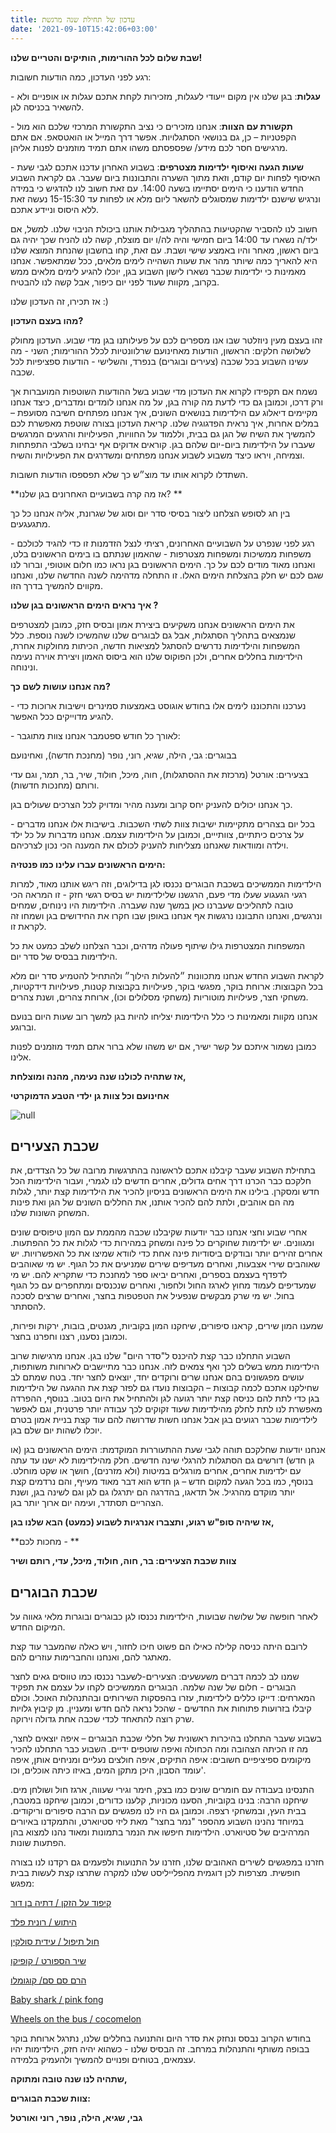 ```yaml
---
title: עדכון של תחילת שנה מרגשת
date: '2021-09-10T15:42:06+03:00'
---
```

**שבת שלום לכל ההורימות, הותיקים והטריים שלנו!**

רגע לפני העדכון, כמה הודעות חשובות:

\- **עגלות**: בגן שלנו אין מקום ייעודי לעגלות, מזכירות לקחת אתכם עגלות או אופניים ולא להשאיר בכניסה לגן.

\- **תקשורת עם הצוות**: אנחנו מזכירים כי נציב התקשורת המרכזי שלכם הוא מול הקפטניות – כן, גם בנושאי הסתגלויות. אפשר דרך המייל או הואטסאפ. אם אתם מרגישים חסר לכם מידע/ שפספסתם משהו אתם תמיד מוזמנים לפנות אליהן.

\- **שעות הגעה ואיסוף ילדימות מצטרפים**: בשבוע האחרון עדכנו אתכם לגבי שעת האיסוף לפחות יום קודם, וזאת מתוך השערה והתבוננות ביום שעבר. גם לקראת השבוע החדש הודענו כי הימים יסתיימו בשעה 14:00. עם זאת חשוב לנו להדגיש כי במידה ונרגיש שישנם ילדימות שמסוגלים להשאר ליום מלא או לפחות עד 15-15:30 נעשה זאת ללא היסוס וניידע אתכם.

חשוב לנו להסביר שהקטיעות בהתהליך מגבילות אותנו ביכולת הניבוי שלנו. למשל, אם ילד/ה נשארו עד 14:00 ביום חמישי והיה לה/ו יום מוצלח, קשה לנו להניח שכך יהיה גם ביום ראשון, מאחר והיו באמצע שישי ושבת. עם זאת, קחו בחשבון שהנחת המוצא שלנו היא  להאריך כמה שיותר מהר את שעות השהייה לימים מלאים,  ככל שמתאפשר. אנחנו מאמינות כי ילדימות שכבר נשארו לישון השבוע בגן, יוכלו להגיע לימים מלאים ממש בקרוב, מקוות שעוד לפני יום כיפור, אבל קשה לנו להבטיח.

אז תכירו, זה העדכון שלנו :)

**מהו בעצם העדכון?**

זהו בעצם מעין ניוזלטר שבו אנו מספרים לכם על פעילותנו בגן מדי שבוע. העדכון מחולק לשלושה חלקים: הראשון, הודעות מאחינועם שרלוונטיות לכלל ההורימות; השני - מה עשינו השבוע בכל שכבה (צעירים ובוגרים) בנפרד, והשלישי - הודעות ספציפיות לכל שכבה. 

נשמח אם תקפידו לקרוא את העדכון מדי שבוע בשל ההודעות השוטפות המועברות אך ורק דרכו, וכמובן גם כדי לדעת מה קורה בגן, על מה אנחנו לומדים ומדברים, כיצד אנחנו מקיימים דיאלוג עם הילדימות בנושאים השונים, איך אנחנו מפתחים חשיבה מסועפת – במלים אחרות, איך נראית הפדגוגיה שלנו. קריאת העדכון בצורה שוטפת מאפשרת לכם להמשיך את השיח של הגן גם בבית, וללמוד על החוויות, הפעילויות והרגעים המרגשים שעברו על הילדימות ביום-יום שלהם בגן. קוראים אדוקים אף יבחינו בשלבי התפתחות וצמיחה, ויראו כיצד משבוע לשבוע אנחנו מפתחים ומשדרגים את הפעילויות והשיח.

השתדלו לקרוא אותו עד מוצ״ש כך שלא תפספסו הודעות חשובות. 

**אז מה קרה בשבועיים האחרונים בגן שלנו? **

בין חג לסופש הצלחנו ליצור בסיסי סדר יום וסוג של שגרונת, אליה אנחנו כל כך מתגעגעים. 

רגע לפני שנפרט על השבועיים האחרונים, רציתי לנצל הזדמנות זו כדי להגיד לכולכם - משפחות ממשיכות ומשפחות מצטרפות - שהאמון שנתתם בו בימים הראשונים בלט, ואנחנו מאוד מודים לכם על כך. הימים הראשונים בגן נראו כמו חלום אוטופי, וברור לנו שגם לכם יש חלק בהצלחת הימים האלו. זו התחלה מדהימה לשנה החדשה שלנו, ואנחנו מקווים להמשיך בדרך הזו.

**איך נראים הימים הראשונים בגן שלנו ?**

את הימים הראשונים אנחנו משקיעים ביצירת אמון ובסיס חזק, כמובן למצטרפים שנמצאים בתהליך הסתגלות, אבל גם לבוגרים שלנו שהמשיכו לשנה נוספת. כלל המשפחות והילדימות נדרשים להסתגל למציאות חדשה, הכיתות מחולקות אחרת, הילדימות בחללים אחרים, ולכן הפוקוס שלנו הוא ביסוס האמון ויצירת אוירה נעימה ונינוחה.

**מה אנחנו עושות לשם כך?**

\-  נערכנו והתכוננו לימים אלו בחודש אוגוסט באמצעות סמינרים וישיבות ארוכות כדי להגיע מדוייקים ככל האפשר.

\-  לאורך כל חודש ספטמבר אנחנו צוות מתוגבר:

בבוגרים: גבי, הילה, שגיא, רוני, נופר (מחנכת חדשה), ואחינועם 

בצעירים: אורטל (מרכזת את ההסתגלות), חוה, מיכל, חולוד, שיר, בר, תמר, וגם עדי ורותם (מחנכות חדשות).

כך אנחנו יכולים להעניק יחס קרוב ומענה מהיר ומדויק לכל הצרכים שעולים בגן.

\-	בכל יום בצהרים מתקיימות ישיבות צוות לשתי השכבות. בישיבות אלו אנחנו מדברים על צרכים כיתתיים, צוותייים, וכמובן על הילדימות עצמם. אנחנו מדברות על כל ילד וילדה ומוודאות שאנחנו מצליחות להעניק לכולם את המענה הכי נכון לצרכיהם.

**הימים הראשונים עברו עלינו כמו פנטזיה:**

הילדימות הממשיכים בשכבת הבוגרים נכנסו לגן בדילוגים, וזה ריגש אותנו מאוד, למרות רגעי הגעגוע שעלו מדי פעם, הרגשנו שלילדימות יש בסיס רגשי חזק - זו המראה הכי טובה לתהליכים שעברנו כאן במשך שנה שעברה. הילדימות היו נינוחים, שמחים ונרגשים, ואנחנו התבוננו נרגשות אף אנחנו באופן שבו חקרו את החידושים בגן ושמחו זה לקראת זו.

המשפחות המצטרפות גילו שיתוף פעולה מדהים, וכבר הצלחנו לשלב כמעט את כל הילדימות בבסיס של סדר יום.

לקראת השבוע החדש אנחנו מתכוונות ״להעלות הילוך״ ולהתחיל להטמיע סדר יום מלא בכל הקבוצות: ארוחת בוקר, מפגשי בוקר, פעילויות בקבוצות קטנות, פעילויות דידקטיות, משחקי חצר, פעילויות מוטוריות (משחקי מסלולים וכו), ארוחת צהרים, ושנת צהרים.

אנחנו מקוות ומאמינות כי כלל הילדימות יצליחו להיות בגן למשך רוב שעות היום בנועם וברוגע.

כמובן נשמור איתכם על קשר ישיר, אם יש משהו שלא ברור אתם תמיד מוזמנים לפנות אלינו.

**אז שתהיה לכולנו שנה נעימה, מהנה ומוצלחת,**

**אחינועם וכל צוות גן ילדי הטבע הדמוקרטי**

![null](/img/pics/סמינר-צוות.jpeg)

## שכבת הצעירים

בתחילת השבוע שעבר קיבלנו אתכם לראשונה בהתרגשות מרובה של כל הצדדים, את חלקכם כבר הכרנו דרך אחים גדולים, אחרים חדשים לנו לגמרי, ועבור הילדימות הכל חדש ומסקרן. בילינו את הימים הראשונים בניסיון להכיר את הילדימות קצת יותר, לגלות מה הם אוהבים, ולתת להם להכיר אותנו, את החללים השונים של הגן ואת פינות המשחק השונות שלנו.

אחרי שבוע וחצי אנחנו כבר יודעות שקיבלנו שכבה מהממת עם המון טיפוסים שונים ומגוונים. יש ילדימות שחוקרים כל פינה ומשחק במהירות כדי לגלות את כל ההפתעות. אחרים זהירים יותר ובודקים ביסודיות פינה אחת כדי לוודא שמיצו את כל האפשרויות. יש שאוהבים שירי אצבעות, ואחרים מעדיפים שירים שמניעים את כל הגוף. יש מי שאוהבים לדפדף בעצמם בספרים, ואחרים יביאו ספר למחנכת כדי שתקריא להם. יש מי שמעדיפים לעמוד מחוץ לארגז החול ולחפור, ואחרים שנכנסים ומתחפרים עם כל הגוף בחול. יש מי שרק מבקשים שנפעיל את הטפטפות בחצר, ואחרים שרצים לסככה להסתתר.

שמענו המון שירים, קראנו סיפורים, שיחקנו המון בקוביות, מגנטים, בובות, ירקות ופירות, וכמובן נסענו, רצנו וחפרנו בחצר.

השבוע התחלנו כבר קצת להיכנס ל"סדר היום" שלנו בגן. אנחנו מרגישות שרוב הילדימות ממש בשלים לכך ואף צמאים לזה. אנחנו כבר מתיישבים לארוחות משותפות, עושים מפגשונים בהם אנחנו שרים ורוקדים יחד, יוצאים לחצר יחד. בטח שמתם לב שחילקנו אתכם לכמה קבוצות – הקבוצות נועדו גם לפזר קצת את ההגעה של הילדימות בגן כדי לתת להם כניסה קצת יותר רגועה לגן ולהתחיל את היום בטוב. בנוסף, ההפרדה מאפשרת לנו לתת לחלק מהילדימות שעוד זקוקים לכך עבודה יותר פרטנית, וגם לאפשר לילדימות שכבר רגועים בגן אבל אנחנו חשות שדרושה להם עוד קצת בניית אמון בטרם יוכלו לשהות יום שלם בגן.

אנחנו יודעות שחלקכם תוהה לגבי שעת ההתעוררות המוקדמת: הימים הראשונים בגן (או גן חדש) דורשים גם הסתגלות להרגלי שינה חדשים. חלק מהילדימות לא ישנו עד עתה עם ילדימות אחרים, אחרים מורגלים במיטות (ולא מזרנים), חושך או שקט מוחלט. בנוסף, כמו בכל הגעה למקום חדש – גן חדש הוא דבר מאוד מעייף, והם נרדמים קצת יותר מוקדם מהרגיל. אל תדאגו, בהדרגה הם יתרגלו גם לגן וגם לשינה בגן, ושנת הצהריים תסתדר, ועימה יום ארוך יותר בגן.

**אז שיהיה סופ"ש רגוע, ותצברו אנרגיות לשבוע (כמעט) הבא שלנו בגן,**

**מחכות לכם - **

**צוות שכבת הצעירים: בר, חוה, חולוד, מיכל, עדי, רותם ושיר**

## שכבת הבוגרים

לאחר חופשה של שלושה שבועות, הילדימות נכנסו לגן כבוגרים ובוגרות מלאי גאווה על המיקום החדש. 

לרובם היתה כניסה קלילה כאילו הם פשוט חיכו לחזור, ויש כאלה שהמעבר עוד קצת מאתגר להם, ואנחנו והחברימות עוזרים להם.

שמנו לב לכמה דברים משעשעים: הצעירים-לשעבר נכנסו כמו טווסים גאים לחצר הבוגרים - חלום של שנה שלמה. הבוגרים הממשיכים לקחו על עצמם את תפקיד המארחים: דייקו כללים לילדימות, עזרו בהפסקות השירותים ובהתנהלות האוכל. וכולם קיבלו בזרועות פתוחות את החדשים - שהכל נראה להם חדש ומעניין. מן קיבוץ גלויות שרק רוצה להתאחד לכדי שכבה אחת גדולה וירוקה. 

בשבוע שעבר התחלנו בהיכרות ראשונית של חללי שכבת הבוגרים – איפה יוצאים לחצר, מה זו הכיתה הצהובה ומה הכחולה ואיפה שוטפים ידיים. השבוע כבר התחלנו להכיר מיקומים ספיציפיים חשובים: איפה התיקים, איפה חולצים נעליים ומניחים אותן, איפה עומד הסבון, היכן מתקן המים, באיזו כיתה אוכלים, וכו'.

התנסינו בעבודה עם חומרים שונים כמו בצק, חימר וגירי שעווה, ארגז חול ושולחן מים. שיחקנו הרבה: בנינו בקוביות, הסענו מכוניות, קלענו כדורים, וכמובן שיחקנו במטבח, בבית העץ, ובמשחקי רצפה. וכמובן גם היו לנו מפגשים עם הרבה סיפורים וריקודים. במיוחד נהנינו השבוע מהספר "נמר בחצר" מאת ליזי סטיוארט, והתמקדנו באיורים המרהיבים של סטיוארט. הילדימות חיפשו את הנמר בתמונות ומאוד נהנו למצוא בהן הפתעות שונות.

חזרנו במפגשים לשירים האהובים שלנו, חזרנו על התנועות ולפעמים גם רקדנו לנו בצורה חופשית. מצרפות לכן דוגמית מהפלייליסט שלנו למקרה שתרצו קצת לעשות בבית מפגש:

[קיפוד על הזקן / דתיה בן דור ](www.youtube.com%2Fwatch%3Fv%3DBtjUrFvVZCs&usg=AOvVaw1eBLpzEf-MyFyDKLTEU33d)

[היתוש / רונית פלד](www.youtube.com%2Fwatch%3Fv%3De8gcG5hjS20&usg=AOvVaw0AyAmC_k_jA5YbtHQDHjz1)

[חול תיפול / עידית סולקין ](www.youtube.com%2Fwatch%3Fv%3Dm5b0HSwuxDU&usg=AOvVaw0ZmbSzIWFehc6Oz-JWPVw0)

[שיר הספורט / קופיקו](https://www.google.com/url?sa=t&rct=j&q=&esrc=s&source=web&cd=&cad=rja&uact=8&ved=2ahUKEwjcnaTvt_TyAhUe_7sIHRl7Aq8QyCl6BAgDEAM&url=https%3A%2F%2Fwww.youtube.com%2Fwatch%3Fv%3DzU2aJU0EP_s&usg=AOvVaw0Rwm-L-A2mRhI9FSdu64pD)

[הרם סם סם/ קוגומלו ](www.youtube.com%2Fwatch%3Fv%3DrQ9P-7vqHd4&usg=AOvVaw0BGzIUnnsdQ3SsrVlmg2rl)

[Baby shark / pink fong](https://www.youtube.com/watch?v=XqZsoesa55w)

[Wheels on the bus / cocomelon ](www.youtube.com%2Fwatch%3Fv%3De_04ZrNroTo&usg=AOvVaw3mcjwFUHGIk5Vi2Exskfmz)

בחודש הקרוב נבסס ונחזק את סדר היום והתנועה בחללים שלנו, נתרגל ארוחת בוקר בבופה משותף והתנהלות במרחב. זה הבסיס שלנו - כשהוא יהיה חזק, הילדימות יהיו עצמאים, בטוחים ופנויים להמשיך ולהעמיק בלמידה.

**שתהיה לנו שנה טובה ומתוקה,**

**צוות שכבת הבוגרים:**

**גבי, שגיא, הילה, נופר, רוני ואורטל**
